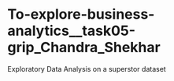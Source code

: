 # To-explore-business-analytics__task05-grip_Chandra_Shekhar
Exploratory Data Analysis on a superstor dataset 
